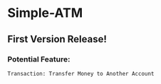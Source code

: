 # Simple-ATM
## First Version Release!
### Potential Feature:
    Transaction: Transfer Money to Another Account
